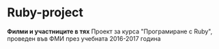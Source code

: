 # Ruby-project
**Филми и участниците в тях**
Проект за курса "Програмиране с Ruby", проведен във ФМИ през учебната 2016-2017 година
